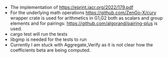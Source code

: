 * The implementation of https://eprint.iacr.org/2022/179.pdf
* For the underlying math operations https://github.com/ZenGo-X/curv wrapper crate is used for arithmetics in G1,G2 both as scalars and group elements and for pairings: https://github.com/algorand/pairing-plus is used.
* cargo test will run the tests
* libgmp is needed for the tests to run
* Currently I am stuck with Aggregate_Verify as it is not clear how the coefficients beta are being computed.
